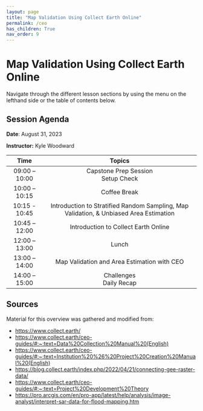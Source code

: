 ```yaml
---
layout: page
title: "Map Validation Using Collect Earth Online"
permalink: /ceo
has_children: True
nav_order: 9
---
```


# Map Validation Using Collect Earth Online
Navigate through the different lesson sections by using the menu on the lefthand side or the table of contents below.

## Session Agenda
**Date**: August 31, 2023   

**Instructor:** Kyle Woodward

|Time           |  Topics       |
|:-------------:|:-------------:|
| 09:00 – 10:00 | Capstone Prep Session <br> Setup Check         |
| 10:00 – 10:15 | Coffee Break                                   |
| 10:15 - 10:45 | Introduction to Stratified Random Sampling, Map Validation, & Unbiased Area Estimation | 
| 10:45 – 12:00 | Introduction to Collect Earth Online           |
| 12:00 – 13:00 | Lunch                                          |
| 13:00 – 14:00 | Map Validation and Area Estimation with CEO    |
| 14:00 – 15:00 | Challenges <br> Daily Recap                    |

## Sources 
Material for this overview was gathered and modified from:

* https://www.collect.earth/
* https://www.collect.earth/ceo-guides/#:~:text=Data%20Collection%20Manual%20(English)
* https://www.collect.earth/ceo-guides/#:~:text=Institution%20%26%20Project%20Creation%20Manual%20(English)
* https://blog.collect.earth/index.php/2022/04/21/connecting-gee-raster-data/
* https://www.collect.earth/ceo-guides/#:~:text=Project%20Development%20Theory
* https://pro.arcgis.com/en/pro-app/latest/help/analysis/image-analyst/interpret-sar-data-for-flood-mapping.htm
